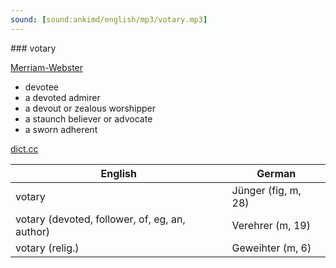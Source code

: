 ```yaml
---
sound: [sound:ankimd/english/mp3/votary.mp3]
---
```


\### votary

[Merriam-Webster](https://www.merriam-webster.com/dictionary/votary)

- devotee
- a devoted admirer
- a devout or zealous worshipper
- a staunch believer or advocate
- a sworn adherent

[dict.cc](https://www.dict.cc/votary)

| English        | German       |
| -------------- | ------------ |
| votary | Jünger (fig, m, 28) |
| votary (devoted, follower, of, eg, an, author) | Verehrer (m, 19) |
| votary (relig.) | Geweihter (m, 6) |
